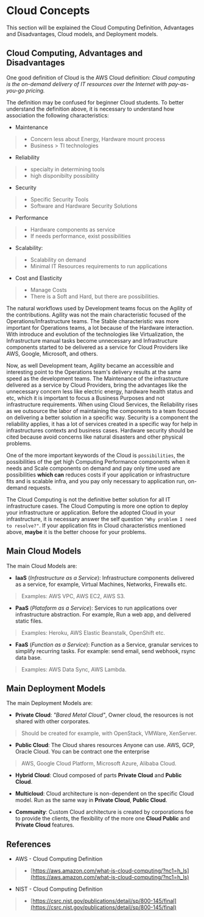 # Cloud Concepts

This section will be explained the Cloud Computing Definition, Advantages and Disadvantages, Cloud models, and Deployment models.

## Cloud Computing, Advantages and Disadvantages

One good definition of Cloud is the AWS Cloud definition: _Cloud computing is the on-demand delivery of IT resources over the Internet with pay-as-you-go pricing._

The definition may be confused for beginner Cloud students. To better understand the definition above, it is necessary to understand how association the following characteristics:

- Maintenance
> - Concern less about Energy, Hardware mount process
> - Business > TI technologies 

- Reliability
> - specialty in determining tools
> - high disponibilty possibility

- Security 
> - Specific Security Tools
> - Software and Hardware Security Solutions

- Performance
> - Hardware components as service 
> - If needs performance, exist possibilities

- Scalability:
> - Scalability on demand
> - Minimal IT Resources requirements to run applications

- Cost and Elasticity
> - Manage Costs
> - There is a Soft and Hard, but there are possibilities.

The natural workflows used by Development teams focus on the Agility of the contributions. Agility was not the main characteristic focused of the Operations/Infrastructure teams. The Stable characteristic was more important for Operations teams, a lot because of the Hardware interaction. With introduce and evolution of the technologies like Virtualization, the Infrastructure manual tasks become unnecessary and Infrastructure components started to be delivered as a service for Cloud Providers like AWS, Google, Microsoft, and others. 

Now, as well Development team, Agility became an accessible and interesting point to the Operations team's delivery results at the same speed as the development teams. The Maintenance of the infrastructure delivered as a service by Cloud Providers, bring the advantages like the unnecessary concern less like electric energy, hardware health status and etc, which it is important to focus a Business Purposes and not infrastructure requirements. When using Cloud Services, the Reliability rises as we outsource the labor of maintaining the components to a team focused on delivering a better solution in a specific way. Security is a component the reliability applies, it has a lot of services created in a specific way for help in infrastructures contexts and business cases. Hardware security should be cited because avoid concerns like natural disasters and other physical problems. 

One of the more important keywords of the Cloud is `possibilities`, the possibilities of the get high Computing Performance components when it needs and Scale components on demand and pay only time used are possibilities **which can** reduces costs if your application or infrastructure fits and is scalable infra, and you pay only necessary to application run, on-demand requests.

The Cloud Computing is not the definitive better solution for all IT infrastructure cases. The Cloud Computing is more one option to deploy your infrastructure or application. Before the adopted Cloud in your infrastructure, it is necessary answer the self question `"Why problem I need to resolve?"`. If your application fits in Cloud characteristics mentioned above, **maybe** it is the better choose for your problems.

## Main Cloud Models

The main Cloud Models are:

- __IaaS__ (_Infrastructure as a Service_): Infrastructure components delivered as a service, for example, Virtual Machines, Networks, Firewalls etc.
> Examples: AWS VPC, AWS EC2, AWS S3.

- __PaaS__ (_Plataform as a Service_): Services to run applications over infrastructure abstraction. For example, Run a web app, and delivered static files.
> Examples: Heroku, AWS Elastic Beanstalk, OpenShift etc.

- __FaaS__ (_Function as a Service_): Function as a Service, granular services to simplify recurring tasks. For example: send email, send webhook, rsync data base.
> Examples: AWS Data Sync, AWS Lambda.

## Main Deployment Models

The main Deployment Models are:

- __Private Cloud__: _"Bared Metal Cloud"_, Owner cloud, the resources is not shared with other corporates. 
> Should be created for example, with OpenStack, VMWare, XenServer. 

- __Public Cloud__: The Cloud shares resources Anyone can use. AWS, GCP, Oracle Cloud. You can be contract one the enterprise 
> AWS, Google Cloud Platform, Microsoft Azure, Alibaba Cloud.

- __Hybrid Cloud__: Cloud composed of parts __Private Cloud__ and __Public Cloud__.

- __Multicloud__: Cloud architecture is non-dependent on the specific Cloud model. Run as the same way in __Private Cloud__, __Public Cloud__.

- __Community__: Custom Cloud architecture is created by corporations foe to provide the clients, the flexibility of the more one __Cloud Public__ and __Private Cloud__ features. 

## References

- AWS - Cloud Computing Definition
> - [https://aws.amazon.com/what-is-cloud-computing/?nc1=h_ls](https://aws.amazon.com/what-is-cloud-computing/?nc1=h_ls)

- NIST - Cloud Computing Definition
> - [https://csrc.nist.gov/publications/detail/sp/800-145/final](https://csrc.nist.gov/publications/detail/sp/800-145/final)
